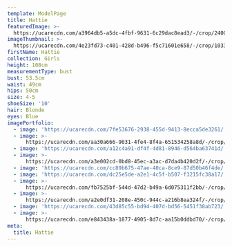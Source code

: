 ```yaml
---
template: ModelPage
title: Hattie
featuredImage: >-
  https://ucarecdn.com/a3964db5-a5dc-4fbf-9631-6c29dac8ead3/-/crop/2400x1260/0,220/-/preview/
imageThumbnail: >-
  https://ucarecdn.com/4e23fd73-c401-428d-b496-f5c71601e658/-/crop/1033x994/119,95/-/preview/
firstName: Hattie
collection: Girls
height: 108cm
measurementType: bust
bust: 53.5cm
waist: 49cm
hips: 50cm
size: 4-5
shoeSize: '10'
hair: Blonde
eyes: Blue
imagePortfolio:
  - image: 'https://ucarecdn.com/7fe53676-2938-455d-9413-8ecca5de3261/'
  - image: >-
      https://ucarecdn.com/aa30a666-9031-4fe4-8f4a-651534258a8d/-/crop/1595x2400/400,0/-/preview/
  - image: 'https://ucarecdn.com/a12c4a91-df4f-4d81-8946-d564ba63741d/'
  - image: >-
      https://ucarecdn.com/a3e002cd-0bd8-45ec-a3ac-d7da4b420d2f/-/crop/1590x2400/405,0/-/preview/
  - image: 'https://ucarecdn.com/cc89b675-47ae-40ca-8ce9-87d50b46f4de/'
  - image: 'https://ucarecdn.com/dc25e5de-a2e1-4c5f-b507-f3215fc38a17/'
  - image: >-
      https://ucarecdn.com/fb7525bf-544d-47d2-b49a-6d075311f2bb/-/crop/1580x2400/410,0/-/preview/
  - image: >-
      https://ucarecdn.com/a2e0df31-208e-450c-944c-a216b8ea324f/-/crop/1585x2400/410,0/-/preview/
  - image: 'https://ucarecdn.com/43d85c55-bd94-407d-bd56-5451f38ab723/'
  - image: >-
      https://ucarecdn.com/e843438a-1877-4905-8d7c-aa15b0ddbd70/-/crop/2400x1930/0,235/-/preview/
meta:
  title: Hattie
---
```


